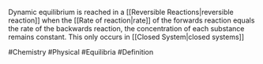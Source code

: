 Dynamic equilibrium is reached in a [[Reversible Reactions|reversible reaction]] when the [[Rate of reaction|rate]] of the forwards reaction equals the rate of the backwards reaction, the concentration of each substance remains constant. This only occurs in [[Closed System|closed systems]]

#Chemistry #Physical #Equilibria #Definition